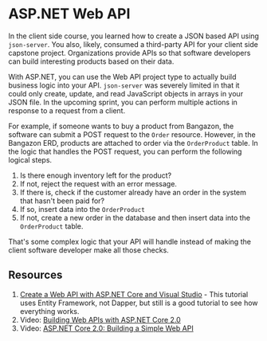 # ASP.NET Web API

In the client side course, you learned how to create a JSON based API using `json-server`. You also, likely, consumed a third-party API for your client side capstone project. Organizations provide APIs so that software developers can build interesting products based on their data.

With ASP.NET, you can use the Web API project type to actually build business logic into your API. `json-server` was severely limited in that it could only create, update, and read JavaScript objects in arrays in your JSON file. In the upcoming sprint, you can perform multiple actions in response to a request from a client.

For example, if someone wants to buy a product from Bangazon, the software can submit a POST request to the `Order` resource. However, in the Bangazon ERD, products are attached to order via the `OrderProduct` table. In the logic that handles the POST request, you can perform the following logical steps.

1. Is there enough inventory left for the product?
1. If not, reject the request with an error message.
1. If there is, check if the customer already have an order in the system that hasn't been paid for?
1. If so, insert data into the `OrderProduct`
1. If not, create a new order in the database and then insert data into the `OrderProduct` table.

That's some complex logic that your API will handle instead of making the client software developer make all those checks.

## Resources

1. [Create a Web API with ASP.NET Core and Visual Studio](https://docs.microsoft.com/en-us/aspnet/core/tutorials/first-web-api?view=aspnetcore-2.1) - This tutorial uses Entity Framework, not Dapper, but still is a good tutorial to see how everything works.
1. Video: [Building Web APIs with ASP.NET Core 2.0](https://www.youtube.com/watch?v=aIkpVzqLuhA)
1. Video: [ASP.NET Core 2.0: Building a Simple Web API](https://www.youtube.com/watch?v=lv43vrCo2fg)